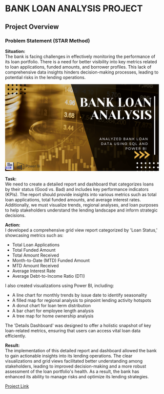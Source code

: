 # BANK LOAN ANALYSIS PROJECT
## Project Overview

### Problem Statement (STAR Method)

**Situation:**  
The bank is facing challenges in effectively monitoring the performance of its loan portfolio. There is a need for better visibility into key metrics related to loan applications, funded amounts, and borrower profiles. This lack of comprehensive data insights hinders decision-making processes, leading to potential risks in the lending operations.

![image alt](https://github.com/NAVEENKRH/Financial-Bank-Loan-Analysis/blob/c56a614011a780ae0f005e8a922a90c1f6fc2356/Assets/Thumbnail.png)

**Task:**  
We need to create a detailed report and dashboard that categorizes loans by their status (Good vs. Bad) and includes key performance indicators (KPIs). The report should provide insights into various metrics such as total loan applications, total funded amounts, and average interest rates. Additionally, we must visualize trends, regional analyses, and loan purposes to help stakeholders understand the lending landscape and inform strategic decisions.

**Action:**  
I developed a comprehensive grid view report categorized by 'Loan Status,' showcasing metrics such as:
- Total Loan Applications
- Total Funded Amount
- Total Amount Received
- Month-to-Date (MTD) Funded Amount
- MTD Amount Received
- Average Interest Rate
- Average Debt-to-Income Ratio (DTI)

I also created visualizations using Power BI, including:
- A line chart for monthly trends by issue date to identify seasonality
- A filled map for regional analysis to pinpoint lending activity hotspots
- A donut chart for loan term distribution
- A bar chart for employee length analysis
- A tree map for home ownership analysis

The 'Details Dashboard' was designed to offer a holistic snapshot of key loan-related metrics, ensuring that users can access vital loan data efficiently.


**Result:**  
The implementation of this detailed report and dashboard allowed the bank to gain actionable insights into its lending operations. The clear visualizations and grid views facilitated better understanding among stakeholders, leading to improved decision-making and a more robust assessment of the loan portfolio's health. As a result, the bank has enhanced its ability to manage risks and optimize its lending strategies.


[Project Link](https://app.powerbi.com/view?r=eyJrIjoiOTY5MDUxMTUtMTZmYi00MTBmLThjOTctZjE3OWE4MjNiOWMzIiwidCI6ImNkZGIwNzgzLTcwNDYtNDhhNi04YTE5LWZjY2I5Zjg0MDZlYiJ9&embedImagePlaceholder=true)

